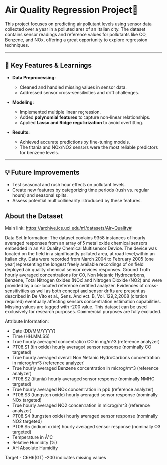 # Air Quality Regression Project🌿

This project focuses on predicting air pollutant levels using sensor data collected over a year in a polluted area of an Italian city. The dataset contains sensor readings and reference values for pollutants like CO, Benzene, and NOx, offering a great opportunity to explore regression techniques.  

---

## 🚀 Key Features & Learnings
- **Data Preprocessing:**  
  - Cleaned and handled missing values in sensor data.  
  - Addressed sensor cross-sensitivities and drift challenges.  

- **Modeling:**  
  - Implemented multiple linear regression.  
  - Added **polynomial features** to capture non-linear relationships.  
  - Applied **Lasso and Ridge regularization** to avoid overfitting.  

- **Results:**  
  - Achieved accurate predictions by fine-tuning models.  
  - The titania and NOx/NO2 sensors were the most reliable predictors for benzene levels.  

---

## 💡 Future Improvements
- Test seasonal and rush hour effects on pollutant levels.  
- Create new features by categorizing time periods (rush vs. regular hours) and seasonal splits.  
- Assess potential multicollinearity introduced by these features.  

## **About the Dataset**

Main link: https://archive.ics.uci.edu/ml/datasets/Air+Quality#

Data Set Information: The dataset contains 9358 instances of hourly averaged responses from an array of 5 metal oxide chemical sensors embedded in an Air Quality Chemical Multisensor Device. The device was located on the field in a significantly polluted area, at road level,within an Italian city. Data were recorded from March 2004 to February 2005 (one year)representing the longest freely available recordings of on field deployed air quality chemical sensor devices responses. Ground Truth hourly averaged concentrations for CO, Non Metanic Hydrocarbons, Benzene, Total Nitrogen Oxides (NOx) and Nitrogen Dioxide (NO2) and were provided by a co-located reference certified analyzer. Evidences of cross-sensitivities as well as both concept and sensor drifts are present as described in De Vito et al., Sens. And Act. B, Vol. 129,2,2008 (citation required) eventually affecting sensors concentration estimation capabilities. Missing values are tagged with -200 value. This dataset can be used exclusively for research purposes. Commercial purposes are fully excluded.

Attribute Information:

* Date (DD/MM/YYYY)
* Time (HH.MM.SS)
* True hourly averaged concentration CO in mg/m^3 (reference analyzer)
* PT08.S1 (tin oxide) hourly averaged sensor response (nominally CO targeted)
* True hourly averaged overall Non Metanic HydroCarbons concentration in microg/m^3 (reference analyzer)
* True hourly averaged Benzene concentration in microg/m^3 (reference analyzer)
* PT08.S2 (titania) hourly averaged sensor response (nominally NMHC targeted)
* True hourly averaged NOx concentration in ppb (reference analyzer)
* PT08.S3 (tungsten oxide) hourly averaged sensor response (nominally NOx targeted)
* True hourly averaged NO2 concentration in microg/m^3 (reference analyzer)
* PT08.S4 (tungsten oxide) hourly averaged sensor response (nominally NO2 targeted)
* PT08.S5 (indium oxide) hourly averaged sensor response (nominally O3 targeted)
* Temperature in Â°C
* Relative Humidity (%)
* AH Absolute Humidity

Target - C6H6(GT) -200 indicates missing values
